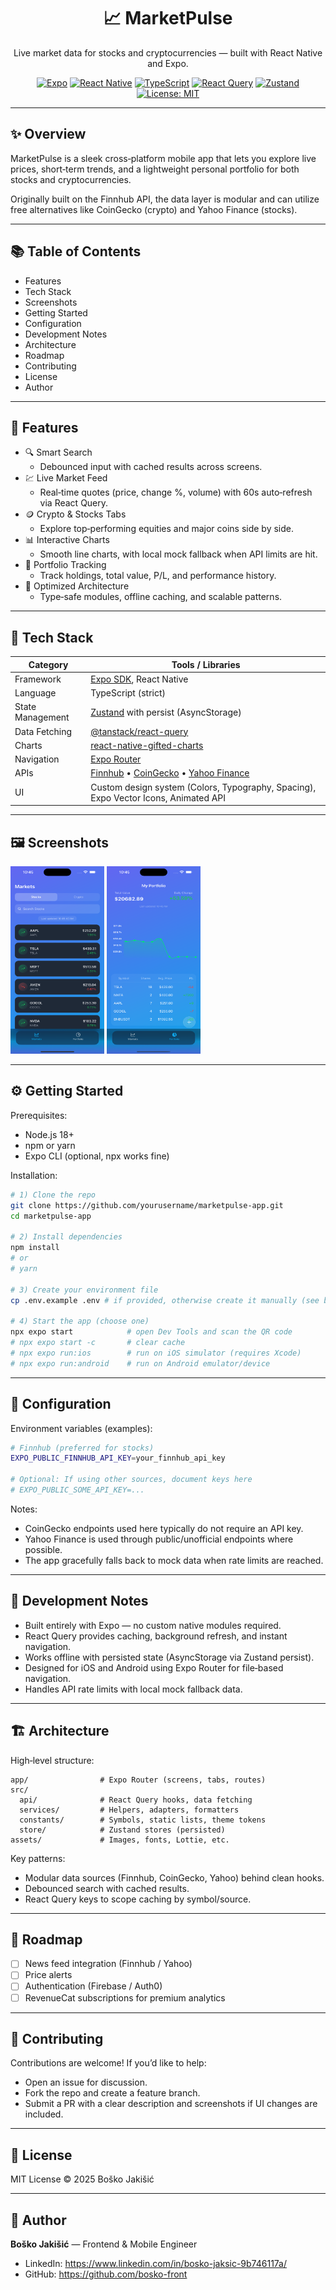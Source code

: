 <div align="center">

# 📈 MarketPulse

Live market data for stocks and cryptocurrencies — built with React Native and Expo.

[![Expo](https://img.shields.io/badge/Expo-SDK-blue?logo=expo&logoColor=white)](https://expo.dev)
[![React Native](https://img.shields.io/badge/React%20Native-0.x-61DAFB?logo=react&logoColor=white)](https://reactnative.dev)
[![TypeScript](https://img.shields.io/badge/TypeScript-Strict-3178C6?logo=typescript&logoColor=white)](https://www.typescriptlang.org/)
[![React Query](https://img.shields.io/badge/React%20Query-%40tanstack-FF4154)](https://tanstack.com/query)
[![Zustand](https://img.shields.io/badge/State-Zustand-4B5563)](https://github.com/pmndrs/zustand)
[![License: MIT](https://img.shields.io/badge/License-MIT-green.svg)](#-license)

</div>

---

## ✨ Overview

MarketPulse is a sleek cross‑platform mobile app that lets you explore live prices, short‑term trends, and a lightweight personal portfolio for both stocks and cryptocurrencies.

Originally built on the Finnhub API, the data layer is modular and can utilize free alternatives like CoinGecko (crypto) and Yahoo Finance (stocks).

---

## 📚 Table of Contents

- Features
- Tech Stack
- Screenshots
- Getting Started
- Configuration
- Development Notes
- Architecture
- Roadmap
- Contributing
- License
- Author

---

## 🚀 Features

- 🔍 Smart Search
  - Debounced input with cached results across screens.
- 💹 Live Market Feed
  - Real‑time quotes (price, change %, volume) with 60s auto‑refresh via React Query.
- 🪙 Crypto & Stocks Tabs
  - Explore top‑performing equities and major coins side by side.
- 📊 Interactive Charts
  - Smooth line charts, with local mock fallback when API limits are hit.
- 💼 Portfolio Tracking
  - Track holdings, total value, P/L, and performance history.
- 🧠 Optimized Architecture
  - Type‑safe modules, offline caching, and scalable patterns.

---

## 🧩 Tech Stack

| Category | Tools / Libraries |
|---|---|
| Framework | [Expo SDK](https://expo.dev), React Native |
| Language | TypeScript (strict) |
| State Management | [Zustand](https://github.com/pmndrs/zustand) with persist (AsyncStorage) |
| Data Fetching | [@tanstack/react-query](https://tanstack.com/query/latest) |
| Charts | [react-native-gifted-charts](https://github.com/AbelTesfaye/react-native-gifted-charts) |
| Navigation | [Expo Router](https://expo.github.io/router/docs) |
| APIs | [Finnhub](https://finnhub.io) • [CoinGecko](https://www.coingecko.com) • [Yahoo Finance](https://finance.yahoo.com) |
| UI | Custom design system (Colors, Typography, Spacing), Expo Vector Icons, Animated API |

---

## 🖼️ Screenshots

<img src="/images/screenshots/home.png" alt="Home screen" width="150" height="300" />
<img src="./images/screenshots/market.png" alt="Portfolio" width="150" height="300" />


---

## ⚙️ Getting Started

Prerequisites:
- Node.js 18+
- npm or yarn
- Expo CLI (optional, npx works fine)

Installation:

```bash
# 1) Clone the repo
git clone https://github.com/yourusername/marketpulse-app.git
cd marketpulse-app

# 2) Install dependencies
npm install
# or
# yarn

# 3) Create your environment file
cp .env.example .env # if provided, otherwise create it manually (see below)

# 4) Start the app (choose one)
npx expo start            # open Dev Tools and scan the QR code
# npx expo start -c       # clear cache
# npx expo run:ios        # run on iOS simulator (requires Xcode)
# npx expo run:android    # run on Android emulator/device
```

---

## 🔧 Configuration

Environment variables (examples):

```bash
# Finnhub (preferred for stocks)
EXPO_PUBLIC_FINNHUB_API_KEY=your_finnhub_api_key

# Optional: If using other sources, document keys here
# EXPO_PUBLIC_SOME_API_KEY=...
```

Notes:
- CoinGecko endpoints used here typically do not require an API key.
- Yahoo Finance is used through public/unofficial endpoints where possible.
- The app gracefully falls back to mock data when rate limits are reached.

---

## 🧪 Development Notes

- Built entirely with Expo — no custom native modules required.
- React Query provides caching, background refresh, and instant navigation.
- Works offline with persisted state (AsyncStorage via Zustand persist).
- Designed for iOS and Android using Expo Router for file‑based navigation.
- Handles API rate limits with local mock fallback data.

---

## 🏗️ Architecture

High‑level structure:

```
app/                # Expo Router (screens, tabs, routes)
src/
  api/              # React Query hooks, data fetching
  services/         # Helpers, adapters, formatters
  constants/        # Symbols, static lists, theme tokens
  store/            # Zustand stores (persisted)
assets/             # Images, fonts, Lottie, etc.
```

Key patterns:
- Modular data sources (Finnhub, CoinGecko, Yahoo) behind clean hooks.
- Debounced search with cached results.
- React Query keys to scope caching by symbol/source.

---

## 🧭 Roadmap

- [ ] News feed integration (Finnhub / Yahoo)
- [ ] Price alerts
- [ ] Authentication (Firebase / Auth0)
- [ ] RevenueCat subscriptions for premium analytics

---

## 🤝 Contributing

Contributions are welcome! If you’d like to help:
- Open an issue for discussion.
- Fork the repo and create a feature branch.
- Submit a PR with a clear description and screenshots if UI changes are included.

---

## 🪪 License

MIT License © 2025 Boško Jakišić

---

## 👤 Author

**Boško Jakišić** — Frontend & Mobile Engineer

- LinkedIn: https://www.linkedin.com/in/bosko-jaksic-9b746117a/
- GitHub: https://github.com/bosko-front